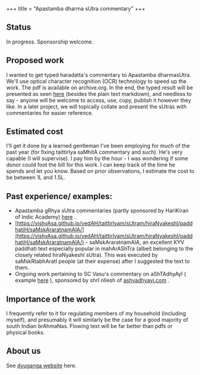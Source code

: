 +++
title = "Apastamba dharma sUtra commentary"
+++

## Status
In progress. Sponsorship welcome.

## Proposed work
I wanted to get typed haradatta's commentary to Apastamba dharmasUtra. We'll use optical character recognition (OCR) technology to speed up the work. The pdf is available on archive.org. In the end, the typed result will be presented as seen [here](https://vishvasa.github.io/vedAH/yajuH/taittirIyam/sUtram/ApastambaH/dharma-sUtram/haradatta-TIkA/01/01/)  (besides the plain text markdown), and needless to say - anyone will be welcome to access, use, copy, publish it however they like. In a later project, we will topically collate and present the sUtras with commentaries for easier reference.

## Estimated cost
I'll get it done by a learned gentleman I've been employing for much of the past year (for fixing taittirIya saMhitA commentary and such). He's very capable (I will supervise). I pay him by the hour - I was wondering if some donor could foot the bill for this work. I can keep track of the time he spends and let you know. Based on prior observations, I estimate the cost to be between 1L and 1.5L.



## Past experience/ examples:  
- Apastamba gRhya sUtra commentaries (partly sponsored by HariKiran of Indic Academy) [here](https://sanskrit.github.io/groups/dyuganga/projects/text/proofreading/completed/Apastamba-gRhya-sUtra-commentaries/) .
- [https://vishvAsa.github.io/vedAH/taittirIyam/sUtram/hiraNyakeshI/paddhatiH/saMskAraratnamAlA/](https://vishvAsa.github.io/vedAH/taittirIyam/sUtram/hiraNyakeshI/paddhatiH/saMskAraratnamAlA/)  \- saMskAraratnamAlA, an excellent KYV paddhati text especially popular in mahArAShTra (albeit belonging to the closely related hiraNyakeshI sUtra). This was executed by saMskRtabhAratI people (at their expense) after I suggested the text to them.
- Ongoing work pertaining to SC Vasu's commentary on aShTAdhyAyI ( example [here](https://ashtadhyayi.github.io/sutra-details/?sutra=1.1.6) ), sponsored by shrI nIlesh of [ashyadhyayi.com](http://ashyadhyayi.com) .


## Importance of the work
I frequently refer to it for regulating members of my household (including myself), and presumably it will similarly be the case for a good majority of south Indian brAhmaNas. Flowing text will be far better than pdfs or physical books.

## About us
See [dyuganga website](https://sanskrit.github.io/groups/dyuganga/) here.
